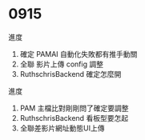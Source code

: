 # 0915

進度

1. 確定 PAMAI 自動化失敗都有推手動關
2. 全聯 影片上傳 config 調整
3. RuthschrisBackend 確定怎麼開 

進度

1. PAM 主檔比對剛剛問了確定要調整
2. RuthschrisBackend 看板型要怎起
3. 全聯差影片網址動態UI上傳

